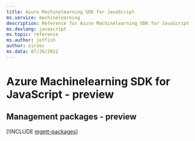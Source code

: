 ```yaml
---
title: Azure Machinelearning SDK for JavaScript
ms.service: machinelearning
description: Reference for Azure Machinelearning SDK for JavaScript
ms.devlang: javascript
ms.topic: reference
ms.author: jeffish
author: xirzec
ms.data: 07/26/2022
---
```

# Azure Machinelearning SDK for JavaScript - preview

## Management packages - preview
[!INCLUDE [mgmt-packages](machinelearning-mgmt-index.md)]